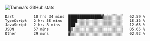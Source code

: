 ![Tamma's GitHub stats](https://github-readme-stats.vercel.app/api?username=pratamatama&theme=react&hide_border=true&show_icons=true&include_all_commits=true&count_private=true&hide=issues)

<!--START_SECTION:waka-->

```text
Dart         10 hrs 34 mins  ███████████████▓░░░░░░░░░   62.59 %
TypeScript   2 hrs 35 mins   ████░░░░░░░░░░░░░░░░░░░░░   15.38 %
JavaScript   2 hrs 8 mins    ███░░░░░░░░░░░░░░░░░░░░░░   12.63 %
JSON         57 mins         █▒░░░░░░░░░░░░░░░░░░░░░░░   05.65 %
Other        29 mins         ▓░░░░░░░░░░░░░░░░░░░░░░░░   02.92 %
```

<!--END_SECTION:waka-->
